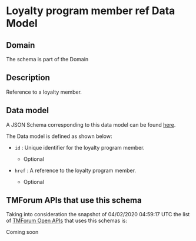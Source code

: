 # Loyalty program member ref Data Model

## Domain

The  schema is part of the  Domain

## Description

Reference to a loyalty member.

## Data model

A JSON Schema corresponding to this data model can be found
[here](https://github.com/tmforum-rand/schemas/blob/candidates/Product/LoyaltyProgramMemberRef.schema.json).

The Data model is defined as shown below:

- `id` : Unique identifier for the loyalty program member.

  - Optional


- `href` : A reference to the loyalty program member.

  - Optional






## TMForum APIs that use this schema

Taking into consideration the snapshot of 04/02/2020 04:59:17 UTC the list of [TMForum Open APIs](https://www.tmforum.org/open-apis/) that uses this schemas is:

Coming soon